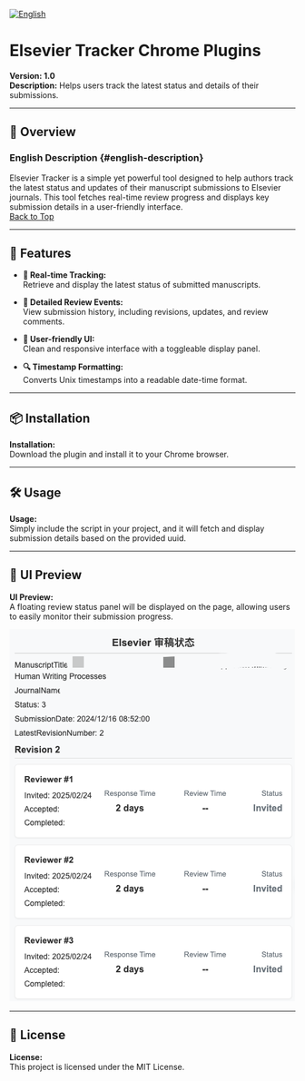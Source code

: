 
[![English](https://img.shields.io/badge/Language-English-blue)](#english-description)

# Elsevier Tracker Chrome Plugins  
**Version: 1.0**  
**Description:** Helps users track the latest status and details of their submissions.

---

## 🚀 Overview

### English Description {#english-description}
Elsevier Tracker is a simple yet powerful tool designed to help authors track the latest status and updates of their manuscript submissions to Elsevier journals. This tool fetches real-time review progress and displays key submission details in a user-friendly interface.  
[Back to Top](#elsevier-tracker-chrome-plugins)

---

## 🎯 Features

- **📌 Real-time Tracking:**  
  Retrieve and display the latest status of submitted manuscripts.

- **📜 Detailed Review Events:**  
  View submission history, including revisions, updates, and review comments.

- **🎨 User-friendly UI:**  
  Clean and responsive interface with a toggleable display panel.

- **🔍 Timestamp Formatting:**  
  Converts Unix timestamps into a readable date-time format.

---

## 📦 Installation

**Installation:**  
Download the plugin and install it to your Chrome browser.

---

## 🛠 Usage

**Usage:**  
Simply include the script in your project, and it will fetch and display submission details based on the provided uuid.

---

## 🎨 UI Preview

**UI Preview:**  
A floating review status panel will be displayed on the page, allowing users to easily monitor their submission progress.

![Additional UI Screenshot](https://github.com/WL661/Elsevier-Tracker/blob/main/previews.png)


---

## 📜 License

**License:**  
This project is licensed under the MIT License.
